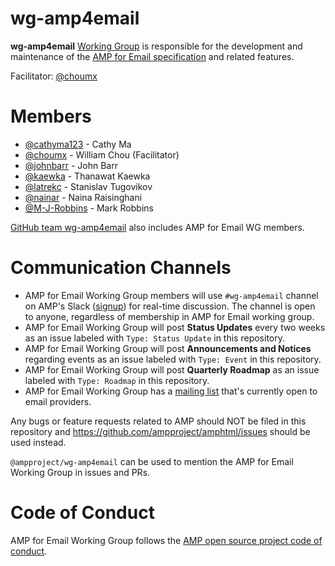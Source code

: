 # wg-amp4email
**wg-amp4email** [Working Group](https://github.com/ampproject/meta/blob/master/GOVERNANCE.md#working-groups) is responsible for the development and maintenance of the [AMP for Email specification](https://github.com/ampproject/amphtml/tree/master/spec/email) and related features.

Facilitator: [@choumx](https://github.com/choumx)

# Members
- [@cathyma123](https://github.com/cathyma123) - Cathy Ma
- [@choumx](https://github.com/choumx) - William Chou (Facilitator)
- [@johnbarr](https://github.com/johnbarr) - John Barr
- [@kaewka](https://github.com/kaewka) - Thanawat Kaewka
- [@latrekc](https://github.com/latrekc) - Stanislav Tugovikov
- [@nainar](https://github.com/nainar) - Naina Raisinghani
- [@M-J-Robbins](https://github.com/M-J-Robbins) - Mark Robbins

[GitHub team wg-amp4email](https://github.com/orgs/ampproject/teams/wg-amp4email) also includes AMP for Email WG members.

# Communication Channels
- AMP for Email Working Group members will use `#wg-amp4email` channel on AMP's Slack ([signup](https://docs.google.com/forms/d/e/1FAIpQLSd83J2IZA6cdR6jPwABGsJE8YL4pkypAbKMGgUZZriU7Qu6Tg/viewform?fbzx=4406980310789882877)) for real-time discussion. The channel is open to anyone, regardless of membership in AMP for Email working group.
- AMP for Email Working Group will post **Status Updates** every two weeks as an issue labeled with `Type: Status Update` in this repository.
- AMP for Email Working Group will post **Announcements and Notices** regarding events as an issue labeled with `Type: Event` in this repository.
- AMP for Email Working Group will post **Quarterly Roadmap** as an issue labeled with `Type: Roadmap` in this repository.
- AMP for Email Working Group has a [mailing list](https://groups.google.com/forum/#!forum/ampforemail) that's currently open to email providers.

Any bugs or feature requests related to AMP should NOT be filed in this repository and https://github.com/ampproject/amphtml/issues should be used instead.

`@ampproject/wg-amp4email` can be used to mention the AMP for Email Working Group in issues and PRs.

# Code of Conduct
AMP for Email Working Group follows the [AMP open source project code of conduct](https://github.com/ampproject/meta/blob/master/CODE_OF_CONDUCT.md).
